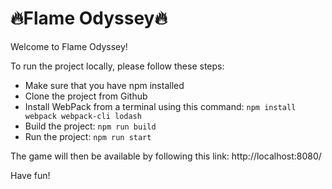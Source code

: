 # 🔥Flame Odyssey🔥

Welcome to Flame Odyssey! 

To run the project locally, please follow these steps: 
- Make sure that you have npm installed
- Clone the project from Github
- Install WebPack from a terminal using this command: ```npm install webpack webpack-cli lodash```
- Build the project: ```npm run build```
- Run the project: ```npm run start```

The game will then be available by following this link: http://localhost:8080/

Have fun! 
